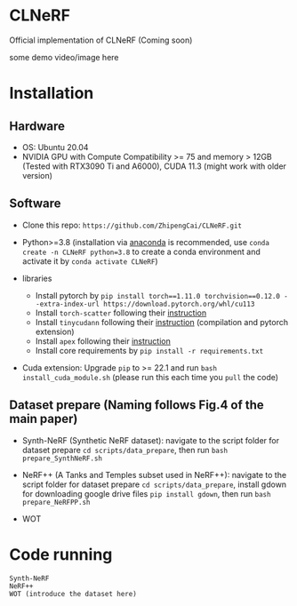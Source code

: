 # CLNeRF
Official implementation of CLNeRF (Coming soon)

some demo video/image here

# Installation

## Hardware

* OS: Ubuntu 20.04
* NVIDIA GPU with Compute Compatibility >= 75 and memory > 12GB (Tested with RTX3090 Ti and A6000), CUDA 11.3 (might work with older version)

## Software

* Clone this repo: `https://github.com/ZhipengCai/CLNeRF.git`
* Python>=3.8 (installation via [anaconda](https://www.anaconda.com/distribution/) is recommended, use `conda create -n CLNeRF python=3.8` to create a conda environment and activate it by `conda activate CLNeRF`)
* libraries
    * Install pytorch by `pip install torch==1.11.0 torchvision==0.12.0 --extra-index-url https://download.pytorch.org/whl/cu113`
    * Install `torch-scatter` following their [instruction](https://github.com/rusty1s/pytorch_scatter#installation)
    * Install `tinycudann` following their [instruction](https://github.com/NVlabs/tiny-cuda-nn#requirements) (compilation and pytorch extension)
    * Install `apex` following their [instruction](https://github.com/NVIDIA/apex#linux)
    * Install core requirements by `pip install -r requirements.txt`

* Cuda extension: Upgrade `pip` to >= 22.1 and run `bash install_cuda_module.sh` (please run this each time you `pull` the code)

## Dataset prepare (Naming follows Fig.4 of the main paper)

* Synth-NeRF (Synthetic NeRF dataset): navigate to the script folder for dataset prepare `cd scripts/data_prepare`, then run `bash prepare_SynthNeRF.sh`

* NeRF++ (A Tanks and Temples subset used in NeRF++): navigate to the script folder for dataset prepare `cd scripts/data_prepare`, install gdown for downloading google drive files `pip install gdown`, then run `bash prepare_NeRFPP.sh`

* WOT

# Code running

	Synth-NeRF
	NeRF++
	WOT (introduce the dataset here)


